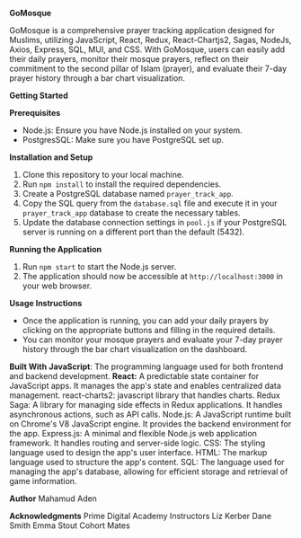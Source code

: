 **GoMosque**

GoMosque is a comprehensive prayer tracking application designed for Muslims, utilizing JavaScript, React, Redux, React-Chartjs2, Sagas, NodeJs, Axios, Express, SQL, MUI, and CSS. With GoMosque, users can easily add their daily prayers, monitor their mosque prayers, reflect on their commitment to the second pillar of Islam (prayer), and evaluate their 7-day prayer history through a bar chart visualization.

**Getting Started**

__Prerequisites__
- Node.js: Ensure you have Node.js installed on your system.
- PostgresSQL: Make sure you have PostgreSQL set up.

**Installation and Setup**
1. Clone this repository to your local machine.
2. Run `npm install` to install the required dependencies.
3. Create a PostgreSQL database named `prayer_track_app`.
4. Copy the SQL query from the `database.sql` file and execute it in your `prayer_track_app` database to create the necessary tables.
5. Update the database connection settings in `pool.js` if your PostgreSQL server is running on a different port than the default (5432).


**Running the Application**
1. Run `npm start` to start the Node.js server.
2. The application should now be accessible at `http://localhost:3000` in your web browser.


**Usage Instructions**
- Once the application is running, you can add your daily prayers by clicking on the appropriate buttons and filling in the required details.
- You can monitor your mosque prayers and evaluate your 7-day prayer history through the bar chart visualization on the dashboard.

**Built With**
__JavaScript__: The programming language used for both frontend and backend development.
__React:__ A predictable state container for JavaScript apps. It manages the   app's state and enables centralized data management.
react-charts2: javascript library that handles charts.
Redux Saga: A library for managing side effects in Redux applications. It handles asynchronous actions, such as API calls.
Node.js: A JavaScript runtime built on Chrome's V8 JavaScript engine. It provides the backend environment for the app.
Express.js: A minimal and flexible Node.js web application framework. It handles routing and server-side logic.
CSS: The styling language used to design the app's user interface.
HTML: The markup language used to structure the app's content.
SQL: The language used for managing the app's database, allowing for efficient storage and retrieval of game information.

**Author**
Mahamud Aden

**Acknowledgments**
Prime Digital Academy  Instructors
Liz Kerber
Dane Smith
Emma Stout
Cohort Mates

